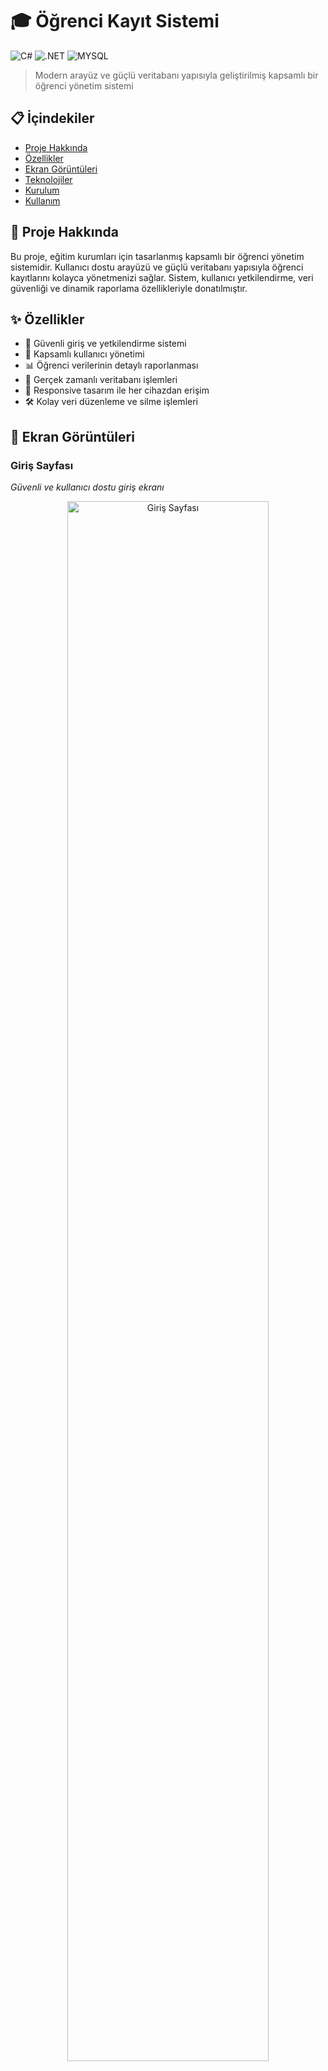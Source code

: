 # 🎓 Öğrenci Kayıt Sistemi

![C#](https://img.shields.io/badge/C%23-239120?style=for-the-badge&logo=c-sharp&logoColor=white)
![.NET](https://img.shields.io/badge/.NET-5C2D91?style=for-the-badge&logo=.net&logoColor=white)
![MYSQL](https://img.shields.io/badge/MSSQL-CC2927?style=for-the-badge&logo=microsoft-sql-server&logoColor=white)

> Modern arayüz ve güçlü veritabanı yapısıyla geliştirilmiş kapsamlı bir öğrenci yönetim sistemi

## 📋 İçindekiler

- [Proje Hakkında](#proje-hakkında)
- [Özellikler](#özellikler)
- [Ekran Görüntüleri](#ekran-görüntüleri)
- [Teknolojiler](#teknolojiler)
- [Kurulum](#kurulum)
- [Kullanım](#kullanım)

## 🚀 Proje Hakkında

Bu proje, eğitim kurumları için tasarlanmış kapsamlı bir öğrenci yönetim sistemidir. Kullanıcı dostu arayüzü ve güçlü veritabanı yapısıyla öğrenci kayıtlarını kolayca yönetmenizi sağlar. Sistem, kullanıcı yetkilendirme, veri güvenliği ve dinamik raporlama özellikleriyle donatılmıştır.

## ✨ Özellikler

- 🔐 Güvenli giriş ve yetkilendirme sistemi
- 👥 Kapsamlı kullanıcı yönetimi
- 📊 Öğrenci verilerinin detaylı raporlanması
- 🔄 Gerçek zamanlı veritabanı işlemleri
- 📱 Responsive tasarım ile her cihazdan erişim
- 🛠️ Kolay veri düzenleme ve silme işlemleri

## 📸 Ekran Görüntüleri

### Giriş Sayfası
*Güvenli ve kullanıcı dostu giriş ekranı*

<div align="center">
  <img src="https://github.com/user-attachments/assets/a4bd93ee-2e2b-427b-b1b6-aeda6455b390" alt="Giriş Sayfası" width="80%">
</div>

### Admin Panel Arayüzü
*Kapsamlı yönetim ve veri görselleştirme*

<div align="center">
  <img src="https://github.com/user-attachments/assets/dbfce93d-ff36-442b-935e-16396e102c33" alt="Admin Panel" width="80%">
</div>

### Veri Düzenleme/Ekleme Modalları
*Sezgisel ve hızlı veri girişi için tasarlandı*

<div align="center">
  <img src="https://github.com/user-attachments/assets/5f0da190-d73f-4488-8a15-1a54d645231a" alt="Veri Düzenleme" width="80%">
</div>

### Veri Silme İşlemleri
*Güvenli veri yönetimi ve onay mekanizmaları*

<div align="center">
  <img src="https://github.com/user-attachments/assets/d65e2a66-d427-45a2-8281-0e3062b7555f" alt="Veri Silme" width="80%">
</div>
### Verileri Excele AKtarma
*Güvenli ve hızlı şekilde verileri excel çıktısı olarak alabiliyorsunuz!*

<div align="center">
  <img src="https://github.com/user-attachments/assets/cfad8845-c594-47f4-a75f-de8a48a71d1e" alt="Excel Aktarımı" width="80%">
</div>

## 🛠️ Teknolojiler

- **Backend**: C#, .NET Framework
- **Frontend**: WPF, XAML
- **Veritabanı**: Microsoft SQL Server
- **ORM**: Entity Framework
- **Mimari**: MVVM (Model-View-ViewModel)

## ⚙️ Kurulum

1. Repoyu bilgisayarınıza klonlayın:
   ```bash
   git clone https://github.com/TMBilalTM/OgrenciKayit.git
   ```

2. Visual Studio ile projeyi açın

3. Veritabanı bağlantı ayarlarını `App.config` dosyasında yapılandırın

4. Projeyi derleyin ve çalıştırın

## 📖 Kullanım

1. Uygulamayı başlatın ve giriş ekranından yetkinize göre giriş yapın
2. Ana panelden ilgili modülü seçin
3. Öğrenci eklemek, düzenlemek veya silmek için ilgili butonları kullanın
4. Detaylı raporlar için raporlama bölümünü kullanın

## 📞 İletişim

Sorularınız veya önerileriniz için [bilpcukbilo@gmail.com](mailto:bilpcukbilo@gmail.com) adresinden iletişime geçebilirsiniz.

---

<div align="center">
  <p>© 2025 Öğrenci Kayıt Sistemi | Tüm Hakları Saklıdır</p>
</div>
